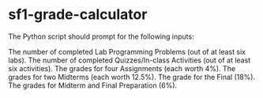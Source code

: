 # sf1-grade-calculator
The Python script should prompt for the following inputs:

The number of completed Lab Programming Problems (out of at least six labs).
The number of completed Quizzes/In-class Activities (out of at least six activities).
The grades for four Assignments (each worth 4%).
The grades for two Midterms (each worth 12.5%).
The grade for the Final (18%).
The grades for Midterm and Final Preparation (6%).
